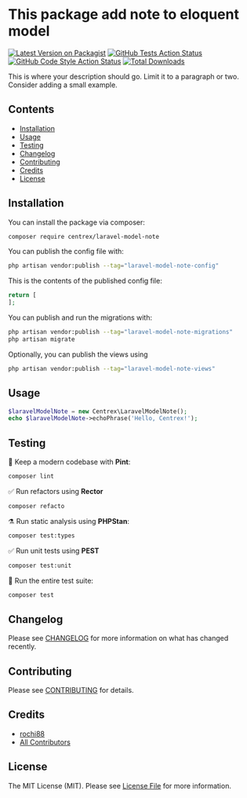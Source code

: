 # This package add note to eloquent model

[![Latest Version on Packagist](https://img.shields.io/packagist/v/centrex/laravel-model-note.svg?style=flat-square)](https://packagist.org/packages/centrex/laravel-model-note)
[![GitHub Tests Action Status](https://img.shields.io/github/actions/workflow/status/centrex/laravel-model-note/run-tests.yml?branch=main&label=tests&style=flat-square)](https://github.com/centrex/laravel-model-note/actions?query=workflow%3Arun-tests+branch%3Amain)
[![GitHub Code Style Action Status](https://img.shields.io/github/actions/workflow/status/centrex/laravel-model-note/fix-php-code-style-issues.yml?branch=main&label=code%20style&style=flat-square)](https://github.com/centrex/laravel-model-note/actions?query=workflow%3A"Fix+PHP+code+style+issues"+branch%3Amain)
[![Total Downloads](https://img.shields.io/packagist/dt/centrex/laravel-model-note?style=flat-square)](https://packagist.org/packages/centrex/laravel-model-note)

This is where your description should go. Limit it to a paragraph or two. Consider adding a small example.

## Contents

  - [Installation](#installation)
  - [Usage](#usage)
  - [Testing](#testing)
  - [Changelog](#changelog)
  - [Contributing](#contributing)
  - [Credits](#credits)
  - [License](#license)

## Installation

You can install the package via composer:

```bash
composer require centrex/laravel-model-note
```

You can publish the config file with:

```bash
php artisan vendor:publish --tag="laravel-model-note-config"
```

This is the contents of the published config file:

```php
return [
];
```

You can publish and run the migrations with:

```bash
php artisan vendor:publish --tag="laravel-model-note-migrations"
php artisan migrate
```

Optionally, you can publish the views using

```bash
php artisan vendor:publish --tag="laravel-model-note-views"
```

## Usage

```php
$laravelModelNote = new Centrex\LaravelModelNote();
echo $laravelModelNote->echoPhrase('Hello, Centrex!');
```

## Testing

🧹 Keep a modern codebase with **Pint**:
```bash
composer lint
```

✅ Run refactors using **Rector**
```bash
composer refacto
```

⚗️ Run static analysis using **PHPStan**:
```bash
composer test:types
```

✅ Run unit tests using **PEST**
```bash
composer test:unit
```

🚀 Run the entire test suite:
```bash
composer test
```

## Changelog

Please see [CHANGELOG](CHANGELOG.md) for more information on what has changed recently.

## Contributing

Please see [CONTRIBUTING](CONTRIBUTING.md) for details.

## Credits

- [rochi88](https://github.com/centrex)
- [All Contributors](../../contributors)

## License

The MIT License (MIT). Please see [License File](LICENSE) for more information.
